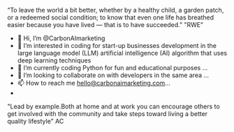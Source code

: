 “To leave the world a bit better, whether by a healthy child, a garden patch, or a redeemed social condition; to know that even one life has breathed easier because you have lived — that is to have succeeded.” "RWE"

- 👋 Hi, I’m @CarbonAImarketing
- 👀 I’m interested in coding for start-up businesses development in the large language model (LLM) artificial intelligence (AI) algorithm that uses deep learning techniques
- 🌱 I’m currently coding Python for fun and educational purposes ...
- 👀 I’m looking to collaborate on  with developers in the same area ...
- 📫 How to reach me hello@carbonaimarketing.com...
- 
"Lead by example.Both at home and at work you can encourage others to get
involved with the community and take steps toward living a better quality lifestyle" AC

<!---
CarbonAImarketing/CarbonAImarketing is a ✨ special ✨ repository because its `README.md` (this file) appears on your GitHub profile.
You can click the Preview link to take a look at your changes.
--->
